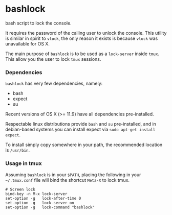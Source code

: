# bashlock

bash script to lock the console.

It requires the password of the calling user to unlock the console. This utility is similar in spirit to `vlock`, the only reason it exists is because `vlock` was unavailable for OS X.

The main purpose of `bashlock` is to be used as a `lock-server` inside `tmux`. This allow you the user to lock `tmux` sessions.

### Dependencies

`bashlock` has very few dependencies, namely:

- bash
- expect
- su

Recent versions of OS X (>= 11.9) have all dependencies pre-installed.

Respectable linux distributions provide `bash` and `su` pre-installed, and in debian-based systems you can install expect via `sudo apt-get install expect`.

To install simply copy somewhere in your path, the recommended location
is `/usr/bin`.


### Usage in tmux

Assuming `bashlock` is in your `$PATH`, placing the following in your
`~/.tmux.conf` file will bind the shortcut `Meta-X` to lock tmux.

```
# Screen lock
bind-key -n M-x lock-server
set-option -g   lock-after-time 0
set-option -g   lock-server on
set-option -g   lock-command "bashlock"
```
